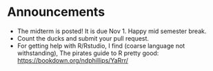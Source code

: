 # Announcements

- The midterm is posted! It is due Nov 1. Happy mid semester break.
- Count the ducks and submit your pull request.
- For getting help with R/Rstudio, I find (coarse language not withstanding), The pirates guide to R pretty good: https://bookdown.org/ndphillips/YaRrr/
